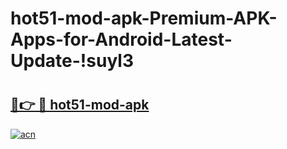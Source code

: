 # hot51-mod-apk-Premium-APK-Apps-for-Android-Latest-Update-!suyl3

# <h2><a href="https://palu68.esa.edu.pl?title=hot51-mod-apk&ref=suyl3">🔗👉 🔴 hot51-mod-apk</a></h2>

[![acn](https://github.com/user-attachments/assets/0f9c940e-d8b0-45ae-aac7-cd30a18b3e1c)](https://palu68.esa.edu.pl?title=hot51-mod-apk&ref=suyl3)

